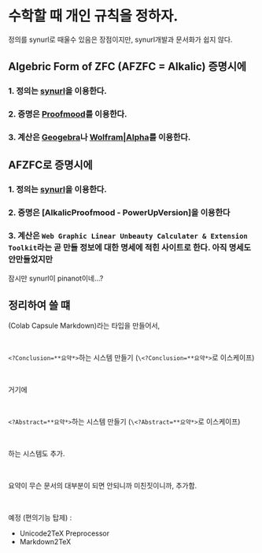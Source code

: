 # 수학할 때 개인 규칙을 정하자.

정의를 synurl로 때울수 있음은 장점이지만, synurl개발과 문서화가 쉽지 않다.

## Algebric Form of ZFC (AFZFC = Alkalic) 증명시에

### 1. 정의는 [synurl](https://pinanot.github.io)을 이용한다.
### 2. 증명은 [Proofmood](https://proofmood.mindconnect.cc/index.php)를 이용한다.
### 3. 계산은 [Geogebra](https://www.geogebra.org)나 [Wolfram|Alpha](https://www.wolframalpha.com)를 이용한다.

## AFZFC로 증명시에

### 1. 정의는 [synurl](https://pinanot.github.io)을 이용한다.
### 2. 증명은 [AlkalicProofmood - PowerUpVersion]을 이용한다
### 3. 계산은 `Web Graphic Linear Unbeauty Calculater & Extension Toolkit`라는 곧 만들 정보에 대한 명세에 적힌 사이트로 한다. 아직 명세도 안만들었지만

잠시만 synurl이 pinanot이네...?

## 정리하여 쓸 떄


(Colab Capsule Markdown)라는 타입을 만들어서,

<br>

`<?Conclusion=**요약*>`하는 시스템 만들기 (`\<?Conclusion=**요약*>`로 이스케이프)

<br>

거기에

<br>

`<?Abstract=**요약*>`하는 시스템 만들기 (`\<?Abstract=**요약*>`로 이스케이프)

<br>

하는 시스템도 추가.

<br>

요약이 무슨 문서의 대부분이 되면 안되니까 미친짓이니까, 추가함.

<br>

예정 (편의기능 탑제) :
 - Unicode2TeX Preprocessor
 - Markdown2TeX